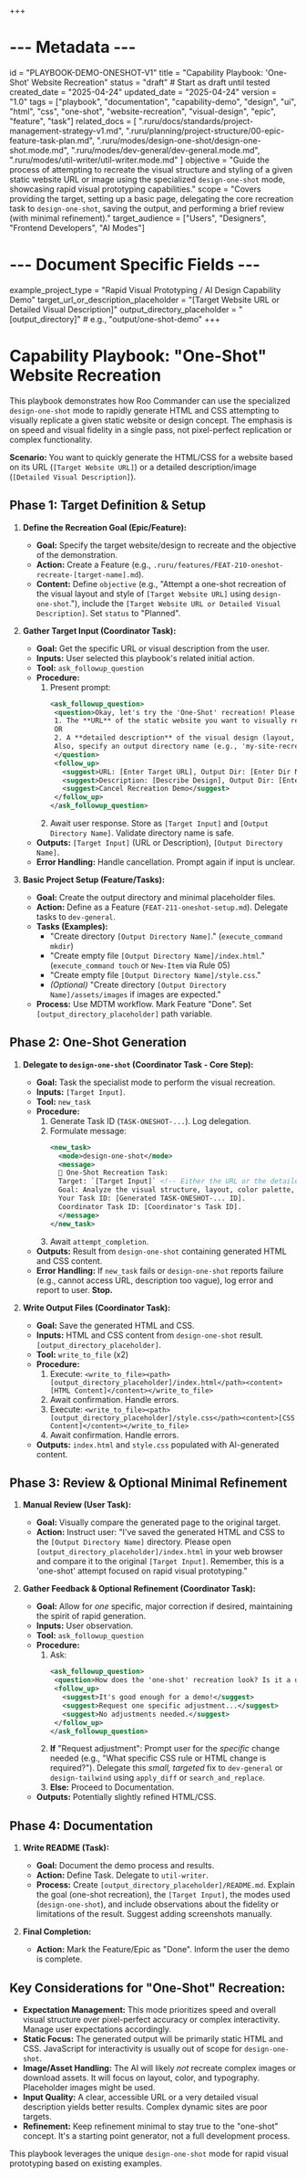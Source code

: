 +++
# --- Metadata ---
id = "PLAYBOOK-DEMO-ONESHOT-V1"
title = "Capability Playbook: 'One-Shot' Website Recreation"
status = "draft" # Start as draft until tested
created_date = "2025-04-24"
updated_date = "2025-04-24"
version = "1.0"
tags = ["playbook", "documentation", "capability-demo", "design", "ui", "html", "css", "one-shot", "website-recreation", "visual-design", "epic", "feature", "task"]
related_docs = [
    ".ruru/docs/standards/project-management-strategy-v1.md",
    ".ruru/planning/project-structure/00-epic-feature-task-plan.md",
    ".ruru/modes/design-one-shot/design-one-shot.mode.md",
    ".ruru/modes/dev-general/dev-general.mode.md",
    ".ruru/modes/util-writer/util-writer.mode.md"
]
objective = "Guide the process of attempting to recreate the visual structure and styling of a given static website URL or image using the specialized `design-one-shot` mode, showcasing rapid visual prototyping capabilities."
scope = "Covers providing the target, setting up a basic page, delegating the core recreation task to `design-one-shot`, saving the output, and performing a brief review (with minimal refinement)."
target_audience = ["Users", "Designers", "Frontend Developers", "AI Modes"]
# --- Document Specific Fields ---
example_project_type = "Rapid Visual Prototyping / AI Design Capability Demo"
target_url_or_description_placeholder = "[Target Website URL or Detailed Visual Description]"
output_directory_placeholder = "[output_directory]" # e.g., "output/one-shot-demo"
+++

# Capability Playbook: "One-Shot" Website Recreation

This playbook demonstrates how Roo Commander can use the specialized `design-one-shot` mode to rapidly generate HTML and CSS attempting to visually replicate a given static website or design concept. The emphasis is on speed and visual fidelity in a single pass, not pixel-perfect replication or complex functionality.

**Scenario:** You want to quickly generate the HTML/CSS for a website based on its URL (`[Target Website URL]`) or a detailed description/image (`[Detailed Visual Description]`).

## Phase 1: Target Definition & Setup

1.  **Define the Recreation Goal (Epic/Feature):**
    *   **Goal:** Specify the target website/design to recreate and the objective of the demonstration.
    *   **Action:** Create a Feature (e.g., `.ruru/features/FEAT-210-oneshot-recreate-[target-name].md`).
    *   **Content:** Define `objective` (e.g., "Attempt a one-shot recreation of the visual layout and style of `[Target Website URL]` using `design-one-shot`."), include the `[Target Website URL or Detailed Visual Description]`. Set `status` to "Planned".

2.  **Gather Target Input (Coordinator Task):**
    *   **Goal:** Get the specific URL or visual description from the user.
    *   **Inputs:** User selected this playbook's related initial action.
    *   **Tool:** `ask_followup_question`
    *   **Procedure:**
        1.  Present prompt:
            ```xml
            <ask_followup_question>
             <question>Okay, let's try the 'One-Shot' recreation! Please provide EITHER:
             1. The **URL** of the static website you want to visually replicate.
             OR
             2. A **detailed description** of the visual design (layout, colors, fonts, key elements - if working from an image).
             Also, specify an output directory name (e.g., 'my-site-recreation').
             </question>
             <follow_up>
               <suggest>URL: [Enter Target URL], Output Dir: [Enter Dir Name]</suggest>
               <suggest>Description: [Describe Design], Output Dir: [Enter Dir Name]</suggest>
               <suggest>Cancel Recreation Demo</suggest>
             </follow_up>
            </ask_followup_question>
            ```
        2.  Await user response. Store as `[Target Input]` and `[Output Directory Name]`. Validate directory name is safe.
    *   **Outputs:** `[Target Input]` (URL or Description), `[Output Directory Name]`.
    *   **Error Handling:** Handle cancellation. Prompt again if input is unclear.

3.  **Basic Project Setup (Feature/Tasks):**
    *   **Goal:** Create the output directory and minimal placeholder files.
    *   **Action:** Define as a Feature (`FEAT-211-oneshot-setup.md`). Delegate tasks to `dev-general`.
    *   **Tasks (Examples):**
        *   "Create directory `[Output Directory Name]`." (`execute_command mkdir`)
        *   "Create empty file `[Output Directory Name]/index.html`." (`execute_command touch` or `New-Item` via Rule 05)
        *   "Create empty file `[Output Directory Name]/style.css`."
        *   *(Optional)* "Create directory `[Output Directory Name]/assets/images` if images are expected."
    *   **Process:** Use MDTM workflow. Mark Feature "Done". Set `[output_directory_placeholder]` path variable.

## Phase 2: One-Shot Generation

1.  **Delegate to `design-one-shot` (Coordinator Task - Core Step):**
    *   **Goal:** Task the specialist mode to perform the visual recreation.
    *   **Inputs:** `[Target Input]`.
    *   **Tool:** `new_task`
    *   **Procedure:**
        1.  Generate Task ID (`TASK-ONESHOT-...`). Log delegation.
        2.  Formulate message:
            ```xml
            <new_task>
              <mode>design-one-shot</mode>
              <message>
              🎨 One-Shot Recreation Task:
              Target: `[Target Input]` <!-- Either the URL or the detailed description -->
              Goal: Analyze the visual structure, layout, color palette, typography, spacing, and key elements of the target. Generate corresponding HTML (for structure) and CSS (for styling) to recreate the visual appearance of the target as closely as possible in a single attempt. Focus on static visual fidelity. Provide the generated HTML and CSS content separately in your result.
              Your Task ID: [Generated TASK-ONESHOT-... ID].
              Coordinator Task ID: [Coordinator's Task ID].
              </message>
            </new_task>
            ```
        3.  Await `attempt_completion`.
    *   **Outputs:** Result from `design-one-shot` containing generated HTML and CSS content.
    *   **Error Handling:** If `new_task` fails or `design-one-shot` reports failure (e.g., cannot access URL, description too vague), log error and report to user. **Stop.**

2.  **Write Output Files (Coordinator Task):**
    *   **Goal:** Save the generated HTML and CSS.
    *   **Inputs:** HTML and CSS content from `design-one-shot` result. `[output_directory_placeholder]`.
    *   **Tool:** `write_to_file` (x2)
    *   **Procedure:**
        1.  Execute: `<write_to_file><path>[output_directory_placeholder]/index.html</path><content>[HTML Content]</content></write_to_file>`
        2.  Await confirmation. Handle errors.
        3.  Execute: `<write_to_file><path>[output_directory_placeholder]/style.css</path><content>[CSS Content]</content></write_to_file>`
        4.  Await confirmation. Handle errors.
    *   **Outputs:** `index.html` and `style.css` populated with AI-generated content.

## Phase 3: Review & Optional Minimal Refinement

1.  **Manual Review (User Task):**
    *   **Goal:** Visually compare the generated page to the original target.
    *   **Action:** Instruct user: "I've saved the generated HTML and CSS to the `[Output Directory Name]` directory. Please open `[output_directory_placeholder]/index.html` in your web browser and compare it to the original `[Target Input]`. Remember, this is a 'one-shot' attempt focused on rapid visual prototyping."

2.  **Gather Feedback & Optional Refinement (Coordinator Task):**
    *   **Goal:** Allow for *one* specific, major correction if desired, maintaining the spirit of rapid generation.
    *   **Inputs:** User observation.
    *   **Tool:** `ask_followup_question`
    *   **Procedure:**
        1.  Ask:
            ```xml
            <ask_followup_question>
             <question>How does the 'one-shot' recreation look? Is it a useful starting point? Is there any single, major visual correction you'd like to attempt (understanding it might deviate from the 'one-shot' goal)?</question>
             <follow_up>
               <suggest>It's good enough for a demo!</suggest>
               <suggest>Request one specific adjustment...</suggest>
               <suggest>No adjustments needed.</suggest>
             </follow_up>
            </ask_followup_question>
            ```
        2.  **If** "Request adjustment": Prompt user for the *specific* change needed (e.g., "What specific CSS rule or HTML change is required?"). Delegate this *small, targeted* fix to `dev-general` or `design-tailwind` using `apply_diff` or `search_and_replace`.
        3.  **Else:** Proceed to Documentation.
    *   **Outputs:** Potentially slightly refined HTML/CSS.

## Phase 4: Documentation

1.  **Write README (Task):**
    *   **Goal:** Document the demo process and results.
    *   **Action:** Define Task. Delegate to `util-writer`.
    *   **Process:** Create `[output_directory_placeholder]/README.md`. Explain the goal (one-shot recreation), the `[Target Input]`, the modes used (`design-one-shot`), and include observations about the fidelity or limitations of the result. Suggest adding screenshots manually.

2.  **Final Completion:**
    *   **Action:** Mark the Feature/Epic as "Done". Inform the user the demo is complete.

## Key Considerations for "One-Shot" Recreation:

*   **Expectation Management:** This mode prioritizes speed and overall visual structure over pixel-perfect accuracy or complex interactivity. Manage user expectations accordingly.
*   **Static Focus:** The generated output will be primarily static HTML and CSS. JavaScript for interactivity is usually out of scope for `design-one-shot`.
*   **Image/Asset Handling:** The AI will likely *not* recreate complex images or download assets. It will focus on layout, color, and typography. Placeholder images might be used.
*   **Input Quality:** A clear, accessible URL or a very detailed visual description yields better results. Complex dynamic sites are poor targets.
*   **Refinement:** Keep refinement minimal to stay true to the "one-shot" concept. It's a starting point generator, not a full development process.

This playbook leverages the unique `design-one-shot` mode for rapid visual prototyping based on existing examples.